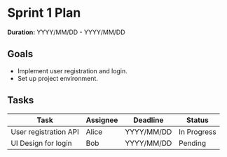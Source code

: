# Sprint 1 Plan

**Duration:** YYYY/MM/DD - YYYY/MM/DD

## Goals

- Implement user registration and login.
- Set up project environment.

## Tasks

| Task                  | Assignee | Deadline   | Status      |
| --------------------- | -------- | ---------- | ----------- |
| User registration API | Alice    | YYYY/MM/DD | In Progress |
| UI Design for login   | Bob      | YYYY/MM/DD | Pending     |

